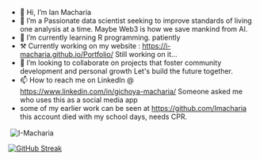 - 👋 Hi, I’m Ian Macharia
- 👀 I’m a Passionate data scientist seeking to improve standards of living one analysis at a time. Maybe Web3 is how we save mankind from AI.
- 🌱 I’m currently learning R programming. patiently
- ⚒ Currently working on my website : https://i-macharia.github.io/Portfolio/   Still working on it...
- 💞️ I’m looking to collaborate on projects that foster community development and personal growth Let's build the future together.
- 📫 How to reach me on LinkedIn @ https://www.linkedin.com/in/gichoya-macharia/  Someone asked me who uses this as a social media app
- some of my earlier work can be seen at https://github.com/Imacharia this account died with my school days, needs CPR.

<p>&nbsp;<img align="center" src="https://github-readme-stats.vercel.app/api?username=I-macharia&show_icons=true&locale=en" alt="I-Macharia" /></p>

[![GitHub Streak](https://streak-stats.demolab.com/?user=DenverCoder1)](https://git.io/streak-stats)

<!---
<a href="https://git.io/streak-stats"><img src="https://github-readme-streak-stats.herokuapp.com?user=i-macharia&mode=weekly" alt="GitHub Streak" /></a>


I-Macharia/I-Macharia is a ✨ special ✨ repository because its `README.md` (this file) appears on your GitHub profile.
You can click the Preview link to take a look at your changes.
--->


